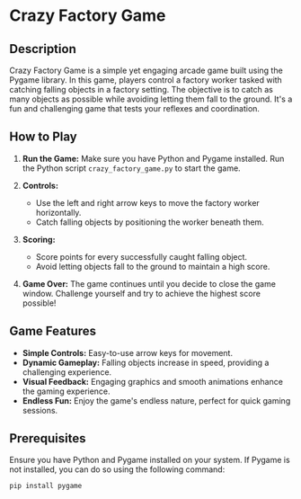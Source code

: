 # Crazy Factory Game

## Description

Crazy Factory Game is a simple yet engaging arcade game built using the Pygame library. In this game, players control a factory worker tasked with catching falling objects in a factory setting. The objective is to catch as many objects as possible while avoiding letting them fall to the ground. It's a fun and challenging game that tests your reflexes and coordination.

## How to Play

1. **Run the Game:**
   Make sure you have Python and Pygame installed. Run the Python script `crazy_factory_game.py` to start the game.

2. **Controls:**
   - Use the left and right arrow keys to move the factory worker horizontally.
   - Catch falling objects by positioning the worker beneath them.

3. **Scoring:**
   - Score points for every successfully caught falling object.
   - Avoid letting objects fall to the ground to maintain a high score.

4. **Game Over:**
   The game continues until you decide to close the game window. Challenge yourself and try to achieve the highest score possible!

## Game Features

- **Simple Controls:** Easy-to-use arrow keys for movement.
- **Dynamic Gameplay:** Falling objects increase in speed, providing a challenging experience.
- **Visual Feedback:** Engaging graphics and smooth animations enhance the gaming experience.
- **Endless Fun:** Enjoy the game's endless nature, perfect for quick gaming sessions.

## Prerequisites

Ensure you have Python and Pygame installed on your system. If Pygame is not installed, you can do so using the following command:

```bash
pip install pygame
